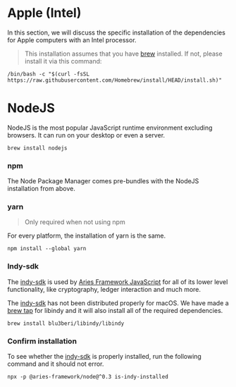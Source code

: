# Apple (Intel)

In this section, we will discuss the specific installation of the dependencies
for Apple computers with an Intel processor.

> This installation assumes that you have [brew](https://brew.sh) installed. If
> not, please install it via this command:

```
/bin/bash -c "$(curl -fsSL https://raw.githubusercontent.com/Homebrew/install/HEAD/install.sh)"
```

# NodeJS

NodeJS is the most popular JavaScript runtime environment excluding
browsers. It can run on your desktop or even a server.

```console
brew install nodejs
```

### npm

The Node Package Manager comes pre-bundles with the NodeJS installation from
above.

### yarn

> Only required when not using npm

For every platform, the installation of yarn is the same.

```console
npm install --global yarn
```

### Indy-sdk

The [indy-sdk](https://github.com/hyperledger/indy-sdk) is used by [Aries
Framework
JavaScript](https://github.com/hyperledger/aries-framework-javascript) for all
of its lower level functionality, like cryptography, ledger interaction and
much more.

The [indy-sdk](https://github.com/hyperledger/indy-sdk) has not been
distributed properly for macOS. We have made a [brew
tap](https://docs.brew.sh/Taps) for libindy and it will also install all of the
required dependencies.

```console
brew install blu3beri/libindy/libindy
```

### Confirm installation

To see whether the [indy-sdk](https://github.com/hyperledger/indy-sdk) is
properly installed, run the following command and it should not error.

```console
npx -p @aries-framework/node@^0.3 is-indy-installed
```
